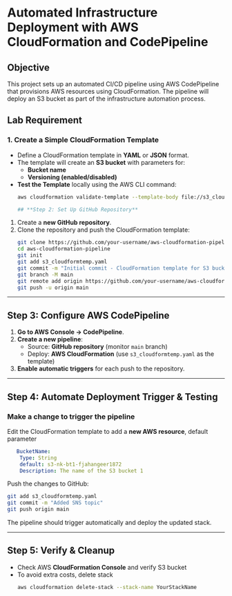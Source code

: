 # Automated Infrastructure Deployment with AWS CloudFormation and CodePipeline

## Objective

This project sets up an automated CI/CD pipeline using AWS CodePipeline that provisions AWS resources using CloudFormation. The pipeline will deploy an S3 bucket as part of the infrastructure automation process.

## Lab Requirement

### 1. Create a Simple CloudFormation Template
- Define a CloudFormation template in **YAML** or **JSON** format.
- The template will create an **S3 bucket** with parameters for:
  - **Bucket name**
  - **Versioning (enabled/disabled)**
- **Test the Template** locally using the AWS CLI command:  
  ```bash
  aws cloudformation validate-template --template-body file://s3_cloudformtemp.yaml

  ## **Step 2: Set Up GitHub Repository**
1. Create a **new GitHub repository**.
2. Clone the repository and push the CloudFormation template:
   ```sh
   git clone https://github.com/your-username/aws-cloudformation-pipeline.git
   cd aws-cloudformation-pipeline
   git init
   git add s3_cloudformtemp.yaml
   git commit -m "Initial commit - CloudFormation template for S3 bucket"
   git branch -M main
   git remote add origin https://github.com/your-username/aws-cloudformation-pipeline.git
   git push -u origin main
   ```

---

## **Step 3: Configure AWS CodePipeline**
1. **Go to AWS Console → CodePipeline**.
2. **Create a new pipeline**:
   - Source: **GitHub repository** (monitor `main` branch)
   - Deploy: **AWS CloudFormation** (use `s3_cloudformtemp.yaml` as the template)
3. **Enable automatic triggers** for each push to the repository.

---

## **Step 4: Automate Deployment Trigger & Testing**
### **Make a change to trigger the pipeline**
Edit the CloudFormation template to add a **new AWS resource**, default parameter

```yaml
   BucketName:
    Type: String
    default: s3-nk-bt1-fjahangeer1872
    Description: The name of the S3 bucket 1
```

Push the changes to GitHub:
```sh
git add s3_cloudformtemp.yaml
git commit -m "Added SNS topic"
git push origin main
```

The pipeline should trigger automatically and deploy the updated stack.

---

## **Step 5: Verify & Cleanup**
- Check AWS **CloudFormation Console** and verify S3 bucket
- To avoid extra costs, delete stack
  ```sh
  aws cloudformation delete-stack --stack-name YourStackName
  ```

  
